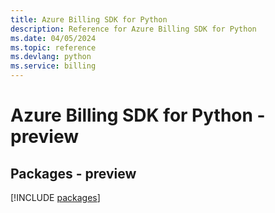 ```yaml
---
title: Azure Billing SDK for Python
description: Reference for Azure Billing SDK for Python
ms.date: 04/05/2024
ms.topic: reference
ms.devlang: python
ms.service: billing
---
```

# Azure Billing SDK for Python - preview
## Packages - preview
[!INCLUDE [packages](billing-index.md)]